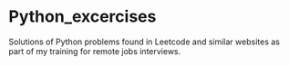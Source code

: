 # Python_excercises
Solutions of Python problems found in Leetcode and similar websites as part of my training for remote jobs interviews.
